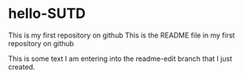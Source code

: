# hello-SUTD
This is my first repository on github
This is the README file in my first repository on github

This is some text I am entering into the readme-edit branch that I just created.

